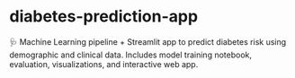 # diabetes-prediction-app
🩺 Machine Learning pipeline + Streamlit app to predict diabetes risk using demographic and clinical data. Includes model training notebook, evaluation, visualizations, and interactive web app.
